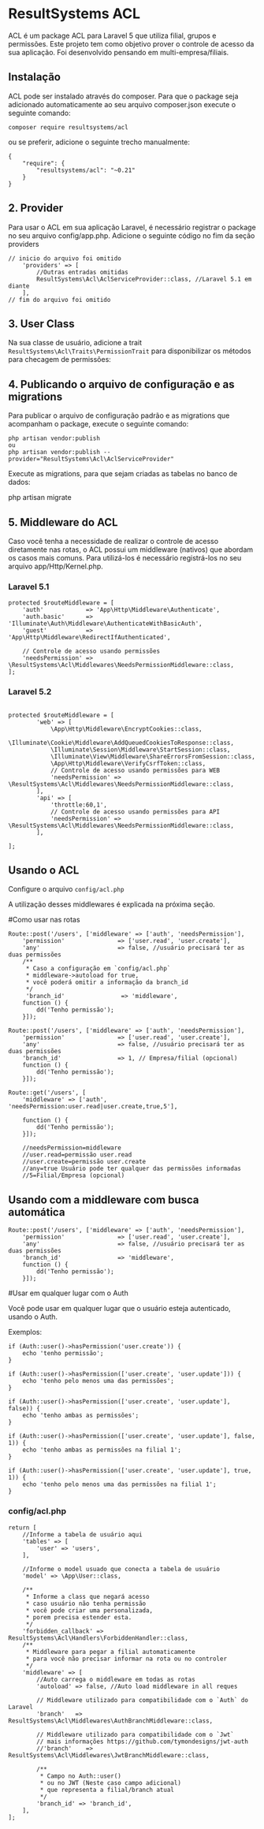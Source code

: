 # ResultSystems ACL

ACL é um package ACL para Laravel 5 que utiliza filial, grupos e permissões.
Este projeto tem como objetivo prover o controle de acesso da sua aplicação.
Foi desenvolvido pensando em multi-empresa/filiais.

## Instalação

ACL pode ser instalado através do composer. Para que o package seja adicionado automaticamente ao seu arquivo composer.json execute o seguinte comando:

```
composer require resultsystems/acl
```
ou se preferir, adicione o seguinte trecho manualmente:

```
{
    "require": {
        "resultsystems/acl": "~0.21"
    }
}
```

## 2. Provider

Para usar o ACL em sua aplicação Laravel, é necessário registrar o package no seu arquivo config/app.php. Adicione o seguinte código no fim da seção providers

```
// inicio do arquivo foi omitido
    'providers' => [
        //Outras entradas omitidas
        ResultSystems\Acl\AclServiceProvider::class, //Laravel 5.1 em diante
    ],
// fim do arquivo foi omitido
```

## 3. User Class

Na sua classe de usuário, adicione a trait `ResultSystems\Acl\Traits\PermissionTrait` para disponibilizar os métodos para checagem de permissões:

## 4. Publicando o arquivo de configuração e as migrations

Para publicar o arquivo de configuração padrão e as migrations que acompanham o package, execute o seguinte comando:

```
php artisan vendor:publish
ou
php artisan vendor:publish --provider="ResultSystems\Acl\AclServiceProvider"
```

Execute as migrations, para que sejam criadas as tabelas no banco de dados:

php artisan migrate

## 5. Middleware do ACL

Caso você tenha a necessidade de realizar o controle de acesso diretamente nas rotas, o ACL possui um middleware (nativos) que abordam os casos mais comuns. Para utilizá-los é necessário registrá-los no seu arquivo app/Http/Kernel.php.

### Laravel 5.1
```
protected $routeMiddleware = [
    'auth'            => 'App\Http\Middleware\Authenticate',
    'auth.basic'      => 'Illuminate\Auth\Middleware\AuthenticateWithBasicAuth',
    'guest'           => 'App\Http\Middleware\RedirectIfAuthenticated',

    // Controle de acesso usando permissões
    'needsPermission' => \ResultSystems\Acl\Middlewares\NeedsPermissionMiddleware::class,
];
```

### Laravel 5.2
```

protected $routeMiddleware = [
        'web' => [
            \App\Http\Middleware\EncryptCookies::class,
            \Illuminate\Cookie\Middleware\AddQueuedCookiesToResponse::class,
            \Illuminate\Session\Middleware\StartSession::class,
            \Illuminate\View\Middleware\ShareErrorsFromSession::class,
            \App\Http\Middleware\VerifyCsrfToken::class,
            // Controle de acesso usando permissões para WEB
            'needsPermission' => \ResultSystems\Acl\Middlewares\NeedsPermissionMiddleware::class,
        ],
        'api' => [
            'throttle:60,1',
            // Controle de acesso usando permissões para API
            'needsPermission' => \ResultSystems\Acl\Middlewares\NeedsPermissionMiddleware::class,
        ],

];
```

## Usando o ACL

Configure o arquivo `config/acl.php`

A utilização desses middlewares é explicada na próxima seção.

#Como usar nas rotas
```
Route::post('/users', ['middleware' => ['auth', 'needsPermission'],
    'permission'               => ['user.read', 'user.create'],
    'any'                      => false, //usuário precisará ter as duas permissões
    /**
     * Caso a configuração em `config/acl.php`
     * middleware->autoload for true,
     * você poderá omitir a informação da branch_id
     */
     'branch_id'                => 'middleware',
    function () {
        dd('Tenho permissão');
    }]);
```

```
Route::post('/users', ['middleware' => ['auth', 'needsPermission'],
    'permission'               => ['user.read', 'user.create'],
    'any'                      => false, //usuário precisará ter as duas permissões
    'branch_id'                => 1, // Empresa/filial (opcional)
    function () {
        dd('Tenho permissão');
    }]);
```

```
Route::get('/users', [
    'middleware' => ['auth', 'needsPermission:user.read|user.create,true,5'],

    function () {
        dd('Tenho permissão');
    }]);

    //needsPermission=middleware
    //user.read=permissão user.read
    //user.create=permissão user.create
    //any=true Usuário pode ter qualquer das permissões informadas
    //5=Filial/Empresa (opcional)
```

## Usando com a middleware com busca automática
```
Route::post('/users', ['middleware' => ['auth', 'needsPermission'],
    'permission'               => ['user.read', 'user.create'],
    'any'                      => false, //usuário precisará ter as duas permissões
    'branch_id'                => 'middleware',
    function () {
        dd('Tenho permissão');
    }]);
```
#Usar em qualquer lugar com o Auth

Você pode usar em qualquer lugar que o usuário esteja autenticado, usando o Auth.

Exemplos:

```
if (Auth::user()->hasPermission('user.create')) {
    echo 'tenho permissão';
}

if (Auth::user()->hasPermission(['user.create', 'user.update'])) {
    echo 'tenho pelo menos uma das permissões';
}

if (Auth::user()->hasPermission(['user.create', 'user.update'], false)) {
    echo 'tenho ambas as permissões';
}

if (Auth::user()->hasPermission(['user.create', 'user.update'], false, 1)) {
    echo 'tenho ambas as permissões na filial 1';
}

if (Auth::user()->hasPermission(['user.create', 'user.update'], true, 1)) {
    echo 'tenho pelo menos uma das permissões na filial 1';
}
```

### config/acl.php
```
return [
    //Informe a tabela de usuário aqui
    'tables' => [
        'user' => 'users',
    ],

    //Informe o model usuado que conecta a tabela de usuário
    'model' => \App\User::class,

    /**
     * Informe a class que negará acesso
     * caso usuário não tenha permissão
     * você pode criar uma personalizada,
     * porem precisa estender esta.
     */
    'forbidden_callback' => ResultSystems\Acl\Handlers\ForbiddenHandler::class,
    /**
     * Middleware para pegar a filial automaticamente
     * para você não precisar informar na rota ou no controler
     */
    'middleware' => [
        //Auto carrega o middleware em todas as rotas
        'autoload' => false, //Auto load middleware in all reques

        // Middleware utilizado para compatibilidade com o `Auth` do Laravel
        'branch'   => ResultSystems\Acl\Middlewares\AuthBranchMiddleware::class,

        // Middleware utilizado para compatibilidade com o `Jwt`
        // mais informações https://github.com/tymondesigns/jwt-auth
        //'branch'    => ResultSystems\Acl\Middlewares\JwtBranchMiddleware::class,

        /**
         * Campo no Auth::user()
         * ou no JWT (Neste caso campo adicional)
         * que representa a filial/branch atual
         */
        'branch_id' => 'branch_id',
    ],
];
```
